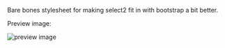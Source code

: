 Bare bones stylesheet for making select2 fit in with bootstrap a bit better.

Preview image:

![preview image](http://t0m.github.com/select2-bootstrap-css/select2-preview.png)
